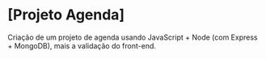# [Projeto Agenda]

Criação de um projeto de agenda usando JavaScript + Node (com Express + MongoDB), mais a validação do front-end.
